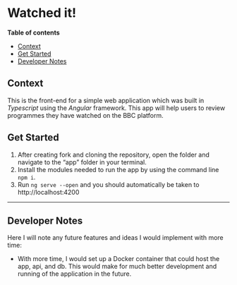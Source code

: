 # Watched it!

__Table of contents__
* [Context](https://github.com/bbc-studios/watchedit/edit/main/README.md#context)
* [Get Started](https://github.com/bbc-studios/watchedit/edit/main/README.md#get-started)
* [Developer Notes](#developer-notes)

## Context
This is the front-end for a simple web application which was built in *Typescript* using the *Angular* framework.
This app will help users to review programmes they have watched on the BBC platform.

## Get Started
1. After creating fork and cloning the repository, open the folder and navigate to the “app” folder in your terminal.
2. Install the modules needed to run the app by using the command line `npm i`.
3. Run `ng serve --open` and you should automatically be taken to http://localhost:4200 

---
## Developer Notes

Here I will note any future features and ideas I would implement with more time:
* With more time, I would set up a Docker container that could host the app, api, and db. This would make for much better development and running of the application in the future.